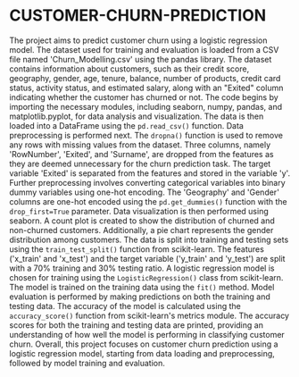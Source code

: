 # CUSTOMER-CHURN-PREDICTION

The project aims to predict customer churn using a logistic regression model. The dataset used for training and evaluation is loaded from a CSV file named 'Churn_Modelling.csv' using the pandas library. The dataset contains information about customers, such as their credit score, geography, gender, age, tenure, balance, number of products, credit card status, activity status, and estimated salary, along with an "Exited" column indicating whether the customer has churned or not.
The code begins by importing the necessary modules, including seaborn, numpy, pandas, and matplotlib.pyplot, for data analysis and visualization. The data is then loaded into a DataFrame using the `pd.read_csv()` function.
Data preprocessing is performed next. The `dropna()` function is used to remove any rows with missing values from the dataset. Three columns, namely 'RowNumber', 'Exited', and 'Surname', are dropped from the features as they are deemed unnecessary for the churn prediction task. The target variable 'Exited' is separated from the features and stored in the variable 'y'.
Further preprocessing involves converting categorical variables into binary dummy variables using one-hot encoding. The 'Geography' and 'Gender' columns are one-hot encoded using the `pd.get_dummies()` function with the `drop_first=True` parameter.
Data visualization is then performed using seaborn. A count plot is created to show the distribution of churned and non-churned customers. Additionally, a pie chart represents the gender distribution among customers.
The data is split into training and testing sets using the `train_test_split()` function from scikit-learn. The features ('x_train' and 'x_test') and the target variable ('y_train' and 'y_test') are split with a 70% training and 30% testing ratio.
A logistic regression model is chosen for training using the `LogisticRegression()` class from scikit-learn. The model is trained on the training data using the `fit()` method.
Model evaluation is performed by making predictions on both the training and testing data. The accuracy of the model is calculated using the `accuracy_score()` function from scikit-learn's metrics module. The accuracy scores for both the training and testing data are printed, providing an understanding of how well the model is performing in classifying customer churn.
Overall, this project focuses on customer churn prediction using a logistic regression model, starting from data loading and preprocessing, followed by model training and evaluation.
